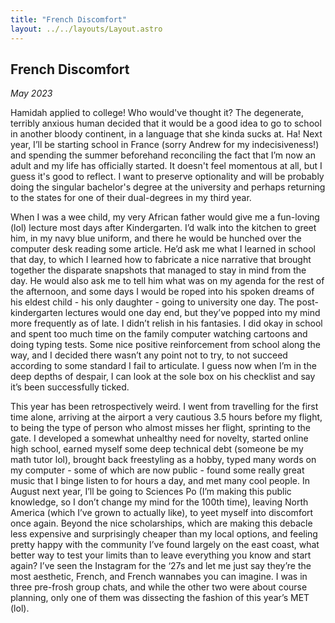 ```yaml
---
title: "French Discomfort"
layout: ../../layouts/Layout.astro
---
```


<h2>French Discomfort</h2>
<p><i>May 2023</i></p>

Hamidah applied to college! Who would've thought it? The degenerate, terribly anxious human decided that it would be a good idea to go to school in another bloody continent, in a language that she kinda sucks at. Ha! Next year, I’ll be starting school in France (sorry Andrew for my indecisiveness!) and spending the summer beforehand reconciling the fact that I’m now an adult and my life has officially started. It doesn't feel momentous at all, but I guess it's good to reflect. I want to preserve optionality and will be probably doing the singular bachelor's degree at the university and perhaps returning to the states for one of their dual-degrees in my third year.

When I was a wee child, my very African father would give me a fun-loving (lol) lecture most days after Kindergarten. I’d walk into the kitchen to greet him, in my navy blue uniform, and there he would be hunched over the computer desk reading some article. He’d ask me what I learned in school that day, to which I learned how to fabricate a nice narrative that brought together the disparate snapshots that managed to stay in mind from the day. He would also ask me to tell him what was on my agenda for the rest of the afternoon, and some days I would be roped into his spoken dreams of his eldest child - his only daughter - going to university one day. The post-kindergarten lectures would one day end, but they’ve popped into my mind more frequently as of late. I didn’t relish in his fantasies. I did okay in school and spent too much time on the family computer watching cartoons and doing typing tests. Some nice positive reinforcement from school along the way, and I decided there wasn’t any point not to try, to not succeed according to some standard I fail to articulate. I guess now when I’m in the deep depths of despair, I can look at the sole box on his checklist and say it’s been successfully ticked.

This year has been retrospectively weird. I went from travelling for the first time alone, arriving at the airport a very cautious 3.5 hours before my flight, to being the type of person who almost misses her flight, sprinting to the gate. I developed a somewhat unhealthy need for novelty, started online high school, earned myself some deep technical debt (someone be my math tutor lol), brought back freestyling as a hobby, typed many words on my computer - some of which are now public - found some really great music that I binge listen to for hours a day, and met many cool people. In August next year, I’ll be going to Sciences Po (I’m making this public knowledge, so I don’t change my mind for the 100th time), leaving North America (which I’ve grown to actually like), to yeet myself into discomfort once again. Beyond the nice scholarships, which are making this debacle less expensive and surprisingly cheaper than my local options, and feeling pretty happy with the community I’ve found largely on the east coast, what better way to test your limits than to leave everything you know and start again? I’ve seen the Instagram for the ‘27s and let me just say they’re the most aesthetic, French, and French wannabes you can imagine. I was in three pre-frosh group chats, and while the other two were about course planning, only one of them was dissecting the fashion of this year’s MET (lol).
